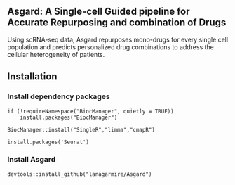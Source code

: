 ## Asgard: A Single-cell Guided pipeline for Accurate Repurposing and combination of Drugs 
Using scRNA-seq data, Asgard repurposes mono-drugs for every single cell population and predicts personalized drug combinations to address the cellular heterogeneity of patients. 
## Installation
### Install dependency packages
```
if (!requireNamespace("BiocManager", quietly = TRUE))
    install.packages("BiocManager")
    
BiocManager::install("SingleR","limma","cmapR")

install.packages('Seurat')
```
### Install Asgard
```
devtools::install_github("lanagarmire/Asgard")
```
